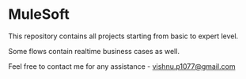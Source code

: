 # MuleSoft
This repository contains all projects starting from basic to expert level.

Some flows contain realtime business cases as well.

Feel free to contact me for any assistance - vishnu.p1077@gmail.com
